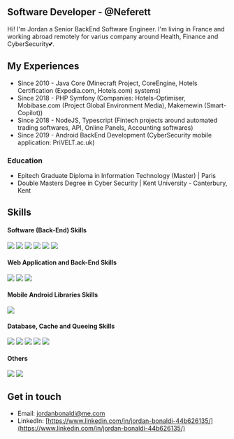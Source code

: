 ## Software Developer - @Neferett

Hi! I'm Jordan a Senior BackEnd Software Engineer. I'm living in France and working abroad remotely for varius company around Health, Finance and CyberSecurity💕.

## My Experiences

- Since 2010 - Java Core (Minecraft Project, CoreEngine, Hotels Certification (Expedia.com, Hotels.com) systems)
- Since 2018 - PHP Symfony (Companies: Hotels-Optimiser, Mobibase.com (Project Global Environment Media), Makemewin (Smart-Copilot))
- Since 2018 - NodeJS, Typescript (Fintech projects around automated trading softwares, API, Online Panels, Accounting softwares)
- Since 2019 - Android BackEnd Development (CyberSecurity mobile application: PriVELT.ac.uk)

### Education

- Epitech Graduate Diploma in Information Technology (Master) | Paris 
- Double Masters Degree in Cyber Security | Kent University - Canterbury, Kent

## Skills
<p>
  <h4>Software (Back-End) Skills</h4>
    <p>
      <img src="https://img.shields.io/badge/Java-%E2%98%85%E2%98%85%E2%98%85%E2%98%85%E2%98%85-important" />
      <img src="https://img.shields.io/badge/NodeJS-%E2%98%85%E2%98%85%E2%98%85%E2%98%85%E2%98%85-9ef380" /> 
      <img src="https://img.shields.io/badge/TypeScript-%E2%98%85%E2%98%85%E2%98%85%E2%98%85%E2%98%85-informational" /> 
      <img src="https://img.shields.io/badge/C/C++-%E2%98%85%E2%98%85%E2%98%85%E2%98%85%E2%98%85-9ef380" />
      <img src="https://img.shields.io/badge/Python-%E2%98%85%E2%98%85%E2%98%85%E2%98%85%E2%98%86-important" /> 
      <img src="https://img.shields.io/badge/CloudFunction-%E2%98%85%E2%98%85%E2%98%85%E2%98%85%E2%98%85-informational" />
    </p>
  <h4>Web Application and Back-End Skills</h4>
    <p>
      <img src="https://img.shields.io/badge/PHP-%E2%98%85%E2%98%85%E2%98%85%E2%98%85%E2%98%85%E2%98%85-important" />
      <img src="https://img.shields.io/badge/Symfony-%E2%98%85%E2%98%85%E2%98%85%E2%98%85%E2%98%86-important" /> 
      <img src="https://img.shields.io/badge/Laravel-%E2%98%85%E2%98%85%E2%98%85%E2%98%85%E2%98%86-important" /> 
    </p>
  <h4>Mobile Android Libraries Skills</h4>
    <img src="https://img.shields.io/badge/Android-%E2%98%85%E2%98%85%E2%98%85%E2%98%86%E2%98%86-informational" />
  <h4>Database, Cache and Queeing Skills</h4>
    <p>
      <img src="https://img.shields.io/badge/MongoDB-%E2%98%85%E2%98%85%E2%98%85%E2%98%85%E2%98%85-9ef380" />
      <img src="https://img.shields.io/badge/Redis-%E2%98%85%E2%98%85%E2%98%85%E2%98%85%E2%98%85-important" /> 
      <img src="https://img.shields.io/badge/RabbitMQ-%E2%98%85%E2%98%85%E2%98%85%E2%98%85%E2%98%85-informational" />
      <img src="https://img.shields.io/badge/MSQL-%E2%98%85%E2%98%85%E2%98%85%E2%98%85%E2%98%86-05a5e2" /> 
      <img src="https://img.shields.io/badge/Hasura-%E2%98%85%E2%98%85%E2%98%85%E2%98%85%E2%98%86-05a5e2" /> 
    </p>
  <h4>Others</h4>
    <p>
      <img src="https://img.shields.io/badge/System%20Administration-%E2%98%85%E2%98%85%E2%98%85%E2%98%85%E2%98%86-important" />
      <img src="https://img.shields.io/badge/Team%20Leading-%E2%98%85%E2%98%85%E2%98%85%E2%98%86%E2%98%86-important" />
    </p>
</p>

## Get in touch

- Email: jordanbonaldi@me.com
- LinkedIn: [https://www.linkedin.com/in/jordan-bonaldi-44b626135/](https://www.linkedin.com/in/jordan-bonaldi-44b626135/)
